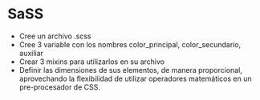 # SaSS
* Cree un archivo .scss
* Cree 3 variable con los nombres color_principal, color_secundario, auxiliar
* Crear 3 mixins para utilizarlos en su archivo
* Definir las dimensiones de sus elementos, de manera proporcional, aprovechando la flexibilidad de utilizar operadores matemáticos en un pre-procesador de CSS.
